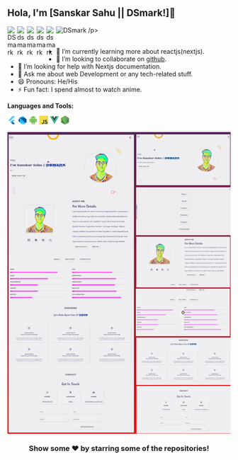 ## Hola, I'm [Sanskar Sahu || DSmark!]👋

<p align="left"> <img src="https://github.com/DSDarkMark" alt="DSmark" /> /p>

<a href="https://discord.gg/cm8KvRrJ">
  <img align="left" alt="DSmark" width="22px" src="https://cdn.jsdelivr.net/npm/simple-icons@3.13.0/icons/discord.svg" />
</a>
</a>
<a href="https://github.com/DSDarkMark">
  <img align="left" alt="dsmark" width="22px" src="https://cdn.jsdelivr.net/npm/simple-icons@v3/icons/github.svg" />
</a>
<a href="https://www.fiverr.com/dsmark_/be-your-a-dedicated-personal-program">
  <img align="left" alt="dsmark" width="22px" src="https://cdn.jsdelivr.net/npm/simple-icons@3.13.0/icons/fiverr.svg" />
</a>
<a href="https://www.instagram.com/dsmark_/">
  <img align="left" alt="dsmark" width="22px" src="https://cdn.jsdelivr.net/npm/simple-icons@v3/icons/instagram.svg" />
</a>
<a href="https://www.facebook.com/dsdark.mark/">
  <img align="left" alt="dsmark" width="22px" src="https://cdn.jsdelivr.net/npm/simple-icons@v3/icons/facebook.svg" />
</a>
<br/>
<br/>


- 🌱 I’m currently learning more about reactjs(nextjs).
- 👯 I’m looking to collaborate on [github](https://github.com/DSDarkMark/project_short).
- 🤔 I’m looking for help with Nextjs documentation.
- 💬 Ask me about web Development or any tech-related stuff.
- 😄 Pronouns: He/His
- ⚡ Fun fact: I spend almost to watch anime.

**Languages and Tools:**  

<code><img height="20" src="https://raw.githubusercontent.com/github/explore/80688e429a7d4ef2fca1e82350fe8e3517d3494d/topics/flutter/flutter.png"></code>
<code><img height="20" src="https://raw.githubusercontent.com/github/explore/80688e429a7d4ef2fca1e82350fe8e3517d3494d/topics/dart/dart.png"></code>
<code><img height="20" src="https://raw.githubusercontent.com/github/explore/80688e429a7d4ef2fca1e82350fe8e3517d3494d/topics/android/android.png"></code>
<code><img height="20" src="https://raw.githubusercontent.com/github/explore/80688e429a7d4ef2fca1e82350fe8e3517d3494d/topics/javascript/javascript.png"></code>
<code><img height="20" src="https://raw.githubusercontent.com/github/explore/80688e429a7d4ef2fca1e82350fe8e3517d3494d/topics/vue/vue.png"></code>
<code><img height="20" src="https://raw.githubusercontent.com/github/explore/80688e429a7d4ef2fca1e82350fe8e3517d3494d/topics/nodejs/nodejs.png"></code>    

<a href="https://github.com/">
 <img align="center" src="https://github.com/DSDarkMark/project_short/blob/master/dsmark.tif" />
</a>

<div align="center">

### Show some ❤️ by starring some of the repositories!

</div>

